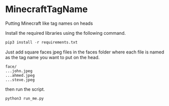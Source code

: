 # MinecraftTagName
Putting Minecraft like tag names on heads

Install the required libraries using the following command.

```python
pip3 install -r requirements.txt
```

Just add square faces jpeg files in the faces folder where each file is named as the tag name you want to put on the head.
```
face/
...john.jpeg
...ahmed.jpeg
...steve.jpeg
```
then run the script.

```python
python3 run_me.py
```

